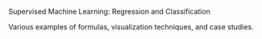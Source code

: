 Supervised Machine Learning: Regression and Classification

Various examples of formulas, visualization techniques, and case studies.

